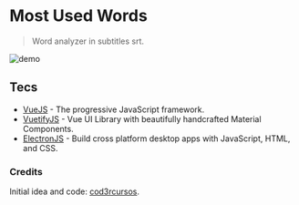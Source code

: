 # Most Used Words

> Word analyzer in subtitles srt.

![demo](.github/demo.gif "demov0.1")

## Tecs

- [VueJS](https://vuejs.org) - The progressive JavaScript framework.
- [VuetifyJS](https://vuetifyjs.com/en) - Vue UI Library with beautifully handcrafted Material Components.
- [ElectronJS](https://www.electronjs.org) - Build cross platform desktop apps with JavaScript, HTML, and CSS.

### Credits

Initial idea and code: [cod3rcursos](https://github.com/cod3rcursos).
